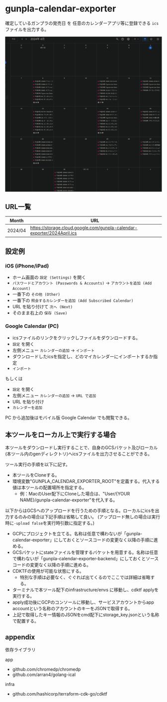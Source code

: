 # gunpla-calendar-exporter

確定しているガンプラの発売日 を
任意のカレンダーアプリ等に登録できる `ics` ファイルを出力する。

![calender](assets/image.png)

## URL一覧

| Month | URL |
| :-: | - |
| 2024/04 | <https://storage.cloud.google.com/gunpla-calendar-exporter/2024April.ics> |

## 設定例

### iOS (iPhone/iPad)

* ホーム画面の `設定 (Settings)` を開く
* `パスワードとアカウント (Passwords & Accounts)` -> `アカウントを追加 (Add Account)`
* 一番下の `その他 (Other)`
* 一番下の `照会するカレンダーを追加 (Add Subscribed Calendar)`
* URL を貼り付けて `次へ (Next)`
* そのまま右上の `保存 (Save)`

### Google Calendar (PC)

* icsファイルのリンクをクリックしファイルをダウンロードする。
* `設定` を開く
* 左側メニュー `カレンダーの追加` -> `インポート`
* ダウンロードしたicsを指定し、どのマイカレンダーにインポートするか指定
* `インポート`

もしくは

* `設定` を開く
* 左側メニュー `カレンダーの追加` -> `URL で追加`
* URL を貼り付け
* `カレンダーを追加`

PC から追加後はモバイル版 Google Calendar でも閲覧できる。

## 本ツールをローカル上で実行する場合

本ツールをダウンロードし実行することで、自身のGCSバケット及びローカル(本ツール内のgenディレクトリ)へicsファイルを出力させることができる。

ツール実行の手順を以下に記す。

* 本ツールをCloneする。
* 環境変数"GUNPLA_CALENDAR_EXPORTER_ROOT"を定義する。代入する値は本ツールの配置場所を指定する。
  * 例：MacのUser配下にCloneした場合は、"User/{YOUR NAME}/gunpla-calendar-exporter"を代入する。

以下からはGCSへのアップロードを行うための手順となる。ローカルにicsを出力するのみの場合は下記手順は省略して良い。
(アップロード無しの場合は実行時に`-upload false`を実行時引数に指定する。)

* GCPにプロジェクトを立てる。名称は任意で構わないが「gunpla-calendar-exporter」にしておくとソースコードの変更なく以降の手順に進める。
* GCSバケットにstateファイルを管理するバケットを用意する。名称は任意で構わないが「gunpla-calendar-exporter-backend」にしておくとソースコードの変更なく以降の手順に進める。
* CDKTFの使用が可能な状態にする。
  * 特別な手順は必要なく、ぐぐれば出てくるのでここでは詳細は省略する。
* ターミナルで本ツール配下のinfrastructure/envs に移動し、cdktf applyを実行する。
* apply成功後にGCPのコンソールに移動し、サービスアカウントからapp accountという名称のアカウントのキーをJSONで取得する。
* 上記で取得したキー情報のJSONをcmd配下にstorage_key.jsonという名称で配置する。

## appendix

依存ライブラリ

app

* github.com/chromedp/chromedp
* github.com/arran4/golang-ical

infra

* github.com/hashicorp/terraform-cdk-go/cdktf
